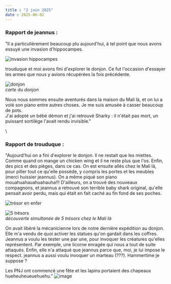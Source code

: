 ```yaml
---
title : "2 juin 2025"
date : 2025-06-02
---
```


### Rapport de jeannus :  
"Il a particulièrement beaucoup plu aujourd'hui, à tel point que nous avons essuyé une invasion d'hippocampes.  

![invasion hippocampes](https://github.com/user-attachments/assets/fac9dd01-e158-42aa-a899-f1a62b7180e3)

trouduque et moi avons fini d'explorer le donjon. Ce fut l'occasion d'essayer les armes que nous y avions récupérées la fois précédente.  

![donjon](https://github.com/user-attachments/assets/35d04ec4-92e7-4162-b4bb-ed2624475610)  
_carte du donjon_

Nous nous sommes ensuite aventurés dans la maison du Mali là, et on lui a volé son piano entre autres choses. Je me suis amusée à casser beaucoup de pots.  
J'ai adopté un bébé démon et j'ai retrouvé Sharky : il n'était pas mort, un puissant sortilège l'avait rendu invisible."

\

### Rapport de trouduque :  
"Aujourd'hui on a fini d'explorer le donjon. Il ne restait que les miettes. Comme quand on mange un chicken wing et il ne reste plus que l'os. Enfin, des pics et des pièges, dans ce cas. On est ensuite allés chez le Mali là, pour piller tout ce qu'elle possède, y compris les portes et les meubles (merci huissier jeannus). On a même piqué son piano mouahuahauahuahauha!!! D'ailleurs, on a trouvé des nouveaux compagnons, et jeannus a retrouvé son terrible baby shark original, qu'elle pensait avoir perdu, mais qui était en fait caché au fin fond de ses poches.  

![trésor en enfer](https://github.com/user-attachments/assets/07604faa-5dda-4a23-81f5-5d9c66f75cfc)  

![5 trésors](https://github.com/user-attachments/assets/717e8cde-6886-4d43-a3e4-363161ffce71)  
_découverte simultanée de 5 trésors chez le Mali là_


On avait libéré la mécanicienne lors de notre dernière expédition au donjon. Elle m'a vendu de quoi activer les statues qu'on gardait dans les coffres. Jeannus a voulu les tester une par une, pour invoquer les créatures qu'elles représentent. Par exemple, une licorne enragée qui nous a tout de suite attaqués. Enfin, elle n'a attaqué que jeannus parce que, moi, je lui impose le respect. jeannus a aussi voulu invoquer un marteau (???). Hammertime je suppose ?  

Les PNJ ont commencé une fête et les lapins portaient des chapeaux hueheuheueuehuehu." ![image](https://github.com/user-attachments/assets/f77495d2-5a6c-4563-ab16-2902b210335e)

